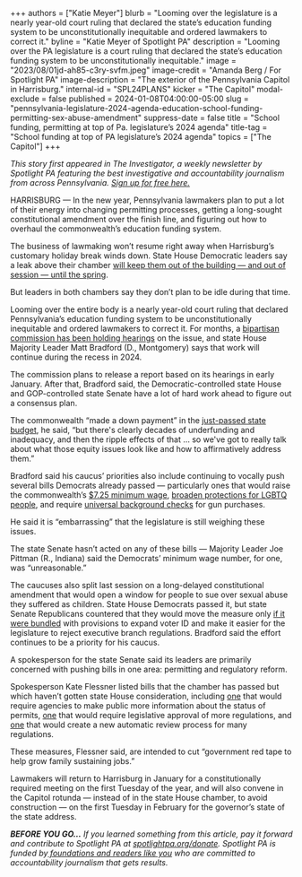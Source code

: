 +++
authors = ["Katie Meyer"]
blurb = "Looming over the legislature is a nearly year-old court ruling that declared the state’s education funding system to be unconstitutionally inequitable and ordered lawmakers to correct it."
byline = "Katie Meyer of Spotlight PA"
description = "Looming over the PA legislature is a court ruling that declared the state’s education funding system to be unconstitutionally inequitable."
image = "2023/08/01jd-ah85-c3ry-svfm.jpeg"
image-credit = "Amanda Berg / For Spotlight PA"
image-description = "The exterior of the Pennsylvania Capitol in Harrisburg."
internal-id = "SPL24PLANS"
kicker = "The Capitol"
modal-exclude = false
published = 2024-01-08T04:00:00-05:00
slug = "pennsylvania-legislature-2024-agenda-education-school-funding-permitting-sex-abuse-amendment"
suppress-date = false
title = "School funding, permitting at top of Pa. legislature’s 2024 agenda"
title-tag = "School funding at top of PA legislature’s 2024 agenda"
topics = ["The Capitol"]
+++

<em>This story first appeared in The Investigator, a weekly newsletter by Spotlight PA featuring the best investigative and accountability journalism from across Pennsylvania. </em><a href="https://www.spotlightpa.org/newsletters"><em>Sign up for free here.</em></a><em></em>

HARRISBURG — In the new year, Pennsylvania lawmakers plan to put a lot of their energy into changing permitting processes, getting a long-sought constitutional amendment over the finish line, and figuring out how to overhaul the commonwealth’s education funding system.

The business of lawmaking won’t resume right away when Harrisburg’s customary holiday break winds down. State House Democratic leaders say a leak above their chamber <a href="https://www.spotlightpa.org/news/2024/01/pennsylvania-house-recess-education-funding-election-code-water-leak-delay/">will keep them out of the building — and out of session — until the spring</a>.

But leaders in both chambers say they don’t plan to be idle during that time.

<script src="https://www.spotlightpa.org/embed.js" async></script><div data-spl-embed-version="1" data-spl-src="https://www.spotlightpa.org/embeds/newsletter/"></div>

Looming over the entire body is a nearly year-old court ruling that declared Pennsylvania’s education funding system to be unconstitutionally inequitable and ordered lawmakers to correct it. For months, a <a href="https://www.spotlightpa.org/news/2023/09/pennsylvania-public-school-education-funding-unconstitutional-hearings/">bipartisan commission has been holding hearings</a> on the issue, and state House Majority Leader Matt Bradford (D., Montgomery) says that work will continue during the recess in 2024.

The commission plans to release a report based on its hearings in early January. After that, Bradford said, the Democratic-controlled state House and GOP-controlled state Senate have a lot of hard work ahead to figure out a consensus plan.

The commonwealth “made a down payment” in the <a href="https://www.spotlightpa.org/news/2023/12/pennsylvania-budget-impasse-legislature-education-home-repair-teacher-stipend-funding/">just-passed state budget</a>, he said, “but there&#39;s clearly decades of underfunding and inadequacy, and then the ripple effects of that … so we&#39;ve got to really talk about what those equity issues look like and how to affirmatively address them.”

Bradford said his caucus’ priorities also include continuing to vocally push several bills Democrats already passed — particularly ones that would raise the commonwealth’s <a href="https://www.spotlightpa.org/news/2023/06/pa-minimum-wage-raise-legislature/#:~:text=Updated%2C%20Tuesday%204%3A30%20p.m.,to%20the%20rate%20of%20inflation.">$7.25 minimum wage</a>, <a href="https://apnews.com/article/antidiscrimination-lgbtq-legislation-pennsylvania-bd2f02ca12520e87aa053b9b66844cad">broaden protections for LGBTQ people</a>, and require <a href="https://www.spotlightpa.org/news/2023/11/pennsylvania-gun-control-red-flag-law-background-checks-ceasefire-campaign/">universal background checks</a> for gun purchases.

He said it is “embarrassing” that the legislature is still weighing these issues.

The state Senate hasn’t acted on any of these bills — Majority Leader Joe Pittman (R., Indiana) said the Democrats’ minimum wage number, for one, was “unreasonable.”

The caucuses also split last session on a long-delayed constitutional amendment that would open a window for people to sue over sexual abuse they suffered as children. State House Democrats passed it, but state Senate Republicans countered that they would move the measure only <a href="https://www.spotlightpa.org/news/2023/08/pennsylvania-clergy-childhood-sexual-abuse-constitutional-amendment-grand-jury/">if it were bundled</a> with provisions to expand voter ID and make it easier for the legislature to reject executive branch regulations. Bradford said the effort continues to be a priority for his caucus.

A spokesperson for the state Senate said its leaders are primarily concerned with pushing bills in one area: permitting and regulatory reform.

<script src="https://www.spotlightpa.org/embed.js" async></script><div data-spl-embed-version="1" data-spl-src="https://www.spotlightpa.org/embeds/donate/"></div>

Spokesperson Kate Flessner listed bills that the chamber has passed but which haven’t gotten state House consideration, including <a href="https://www.legis.state.pa.us/cfdocs/billinfo/billinfo.cfm?syear=2023&amp;sind=0&amp;body=S&amp;type=B&amp;bn=350">one</a> that would require agencies to make public more information about the status of permits, <a href="https://www.legis.state.pa.us/cfdocs/billinfo/billinfo.cfm?syear=2023&amp;sInd=0&amp;body=S&amp;type=B&amp;bn=188">one</a> that would require legislative approval of more regulations, and <a href="https://www.legis.state.pa.us/cfdocs/billinfo/billinfo.cfm?syear=2023&amp;sInd=0&amp;body=S&amp;type=B&amp;bn=190">one</a> that would create a new automatic review process for many regulations.

These measures, Flessner said, are intended to cut “government red tape to help grow family sustaining jobs.”

Lawmakers will return to Harrisburg in January for a constitutionally required meeting on the first Tuesday of the year, and will also convene in the Capitol rotunda — instead of in the state House chamber, to avoid construction — on the first Tuesday in February for the governor’s state of the state address.

<strong><em>BEFORE YOU GO…</em></strong><em> If you learned something from this article, pay it forward and contribute to Spotlight PA at </em><a href="https://www.spotlightpa.org/donate"><em>spotlightpa.org/donate</em></a><em>. Spotlight PA is funded by</em><a href="https://www.spotlightpa.org/support"><em> foundations and readers like you</em></a><em> who are committed to accountability journalism that gets results.</em>

